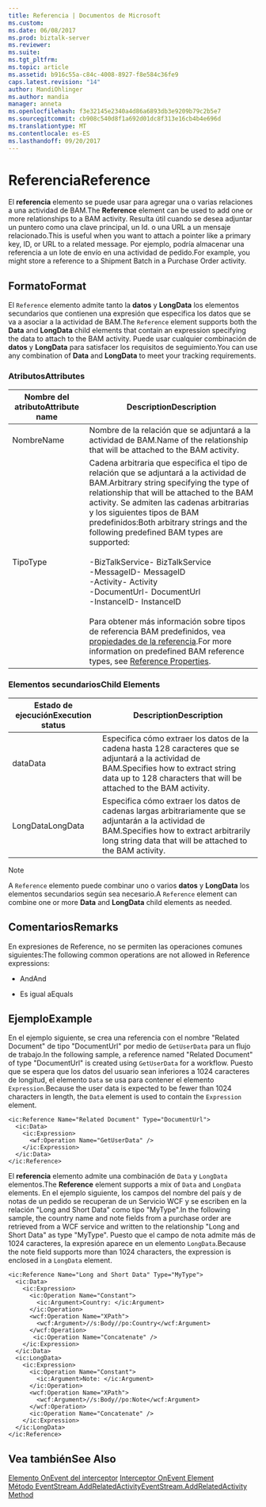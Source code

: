 ```yaml
---
title: Referencia | Documentos de Microsoft
ms.custom: 
ms.date: 06/08/2017
ms.prod: biztalk-server
ms.reviewer: 
ms.suite: 
ms.tgt_pltfrm: 
ms.topic: article
ms.assetid: b916c55a-c84c-4008-8927-f8e584c36fe9
caps.latest.revision: "14"
author: MandiOhlinger
ms.author: mandia
manager: anneta
ms.openlocfilehash: f3e32145e2340a4d86a6893db3e9209b79c2b5e7
ms.sourcegitcommit: cb908c540d8f1a692d01dc8f313e16cb4b4e696d
ms.translationtype: MT
ms.contentlocale: es-ES
ms.lasthandoff: 09/20/2017
---
```

# <a name="reference"></a><span data-ttu-id="ad6a0-102">Referencia</span><span class="sxs-lookup"><span data-stu-id="ad6a0-102">Reference</span></span>
<span data-ttu-id="ad6a0-103">El **referencia** elemento se puede usar para agregar una o varias relaciones a una actividad de BAM.</span><span class="sxs-lookup"><span data-stu-id="ad6a0-103">The **Reference** element can be used to add one or more relationships to a BAM activity.</span></span> <span data-ttu-id="ad6a0-104">Resulta útil cuando se desea adjuntar un puntero como una clave principal, un Id. o una URL a un mensaje relacionado.</span><span class="sxs-lookup"><span data-stu-id="ad6a0-104">This is useful when you want to attach a pointer like a primary key, ID, or URL to a related message.</span></span> <span data-ttu-id="ad6a0-105">Por ejemplo, podría almacenar una referencia a un lote de envío en una actividad de pedido.</span><span class="sxs-lookup"><span data-stu-id="ad6a0-105">For example, you might store a reference to a Shipment Batch in a Purchase Order activity.</span></span>  
  
## <a name="format"></a><span data-ttu-id="ad6a0-106">Formato</span><span class="sxs-lookup"><span data-stu-id="ad6a0-106">Format</span></span>  
 <span data-ttu-id="ad6a0-107">El `Reference` elemento admite tanto la **datos** y **LongData** los elementos secundarios que contienen una expresión que especifica los datos que se va a asociar a la actividad de BAM.</span><span class="sxs-lookup"><span data-stu-id="ad6a0-107">The `Reference` element supports both the **Data** and **LongData** child elements that contain an expression specifying the data to attach to the BAM activity.</span></span> <span data-ttu-id="ad6a0-108">Puede usar cualquier combinación de **datos** y **LongData** para satisfacer los requisitos de seguimiento.</span><span class="sxs-lookup"><span data-stu-id="ad6a0-108">You can use any combination of **Data** and **LongData** to meet your tracking requirements.</span></span>  
  
### <a name="attributes"></a><span data-ttu-id="ad6a0-109">Atributos</span><span class="sxs-lookup"><span data-stu-id="ad6a0-109">Attributes</span></span>  
  
|<span data-ttu-id="ad6a0-110">Nombre del atributo</span><span class="sxs-lookup"><span data-stu-id="ad6a0-110">Attribute name</span></span>|<span data-ttu-id="ad6a0-111">Description</span><span class="sxs-lookup"><span data-stu-id="ad6a0-111">Description</span></span>|  
|--------------------|-----------------|  
|<span data-ttu-id="ad6a0-112">Nombre</span><span class="sxs-lookup"><span data-stu-id="ad6a0-112">Name</span></span>|<span data-ttu-id="ad6a0-113">Nombre de la relación que se adjuntará a la actividad de BAM.</span><span class="sxs-lookup"><span data-stu-id="ad6a0-113">Name of the relationship that will be attached to the BAM activity.</span></span>|  
|<span data-ttu-id="ad6a0-114">Tipo</span><span class="sxs-lookup"><span data-stu-id="ad6a0-114">Type</span></span>|<span data-ttu-id="ad6a0-115">Cadena arbitraria que especifica el tipo de relación que se adjuntará a la actividad de BAM.</span><span class="sxs-lookup"><span data-stu-id="ad6a0-115">Arbitrary string specifying the type of relationship that will be attached to the BAM activity.</span></span> <span data-ttu-id="ad6a0-116">Se admiten las cadenas arbitrarias y los siguientes tipos de BAM predefinidos:</span><span class="sxs-lookup"><span data-stu-id="ad6a0-116">Both arbitrary strings and the following predefined BAM types are supported:</span></span><br /><br /> <span data-ttu-id="ad6a0-117">-BizTalkService</span><span class="sxs-lookup"><span data-stu-id="ad6a0-117">-   BizTalkService</span></span><br /><span data-ttu-id="ad6a0-118">-MessageID</span><span class="sxs-lookup"><span data-stu-id="ad6a0-118">-   MessageID</span></span><br /><span data-ttu-id="ad6a0-119">-Activity</span><span class="sxs-lookup"><span data-stu-id="ad6a0-119">-   Activity</span></span><br /><span data-ttu-id="ad6a0-120">-DocumentUrl</span><span class="sxs-lookup"><span data-stu-id="ad6a0-120">-   DocumentUrl</span></span><br /><span data-ttu-id="ad6a0-121">-InstanceID</span><span class="sxs-lookup"><span data-stu-id="ad6a0-121">-   InstanceID</span></span><br /><br /> <span data-ttu-id="ad6a0-122">Para obtener más información sobre tipos de referencia BAM predefinidos, vea [propiedades de la referencia](http://go.microsoft.com/fwlink/?LinkId=119601).</span><span class="sxs-lookup"><span data-stu-id="ad6a0-122">For more information on predefined BAM reference types, see [Reference Properties](http://go.microsoft.com/fwlink/?LinkId=119601).</span></span>|  
  
### <a name="child-elements"></a><span data-ttu-id="ad6a0-123">Elementos secundarios</span><span class="sxs-lookup"><span data-stu-id="ad6a0-123">Child Elements</span></span>  
  
|<span data-ttu-id="ad6a0-124">Estado de ejecución</span><span class="sxs-lookup"><span data-stu-id="ad6a0-124">Execution status</span></span>|<span data-ttu-id="ad6a0-125">Description</span><span class="sxs-lookup"><span data-stu-id="ad6a0-125">Description</span></span>|  
|----------------------|-----------------|  
|<span data-ttu-id="ad6a0-126">data</span><span class="sxs-lookup"><span data-stu-id="ad6a0-126">Data</span></span>|<span data-ttu-id="ad6a0-127">Especifica cómo extraer los datos de la cadena hasta 128 caracteres que se adjuntará a la actividad de BAM.</span><span class="sxs-lookup"><span data-stu-id="ad6a0-127">Specifies how to extract string data up to 128 characters that will be attached to the BAM activity.</span></span>|  
|<span data-ttu-id="ad6a0-128">LongData</span><span class="sxs-lookup"><span data-stu-id="ad6a0-128">LongData</span></span>|<span data-ttu-id="ad6a0-129">Especifica cómo extraer los datos de cadenas largas arbitrariamente que se adjuntarán a la actividad de BAM.</span><span class="sxs-lookup"><span data-stu-id="ad6a0-129">Specifies how to extract arbitrarily long string data that will be attached to the BAM activity.</span></span>|  
  
> [!NOTE]
>  <span data-ttu-id="ad6a0-130">A `Reference` elemento puede combinar uno o varios **datos** y **LongData** los elementos secundarios según sea necesario.</span><span class="sxs-lookup"><span data-stu-id="ad6a0-130">A `Reference` element can combine one or more **Data** and **LongData** child elements as needed.</span></span>  
  
## <a name="remarks"></a><span data-ttu-id="ad6a0-131">Comentarios</span><span class="sxs-lookup"><span data-stu-id="ad6a0-131">Remarks</span></span>  
 <span data-ttu-id="ad6a0-132">En expresiones de Reference, no se permiten las operaciones comunes siguientes:</span><span class="sxs-lookup"><span data-stu-id="ad6a0-132">The following common operations are not allowed in Reference expressions:</span></span>  
  
-   <span data-ttu-id="ad6a0-133">And</span><span class="sxs-lookup"><span data-stu-id="ad6a0-133">And</span></span>  
  
-   <span data-ttu-id="ad6a0-134">Es igual a</span><span class="sxs-lookup"><span data-stu-id="ad6a0-134">Equals</span></span>  
  
## <a name="example"></a><span data-ttu-id="ad6a0-135">Ejemplo</span><span class="sxs-lookup"><span data-stu-id="ad6a0-135">Example</span></span>  
 <span data-ttu-id="ad6a0-136">En el ejemplo siguiente, se crea una referencia con el nombre "Related Document" de tipo "DocumentUrl" por medio de `GetUserData` para un flujo de trabajo.</span><span class="sxs-lookup"><span data-stu-id="ad6a0-136">In the following sample, a reference named "Related Document" of type "DocumentUrl" is created using `GetUserData` for a workflow.</span></span> <span data-ttu-id="ad6a0-137">Puesto que se espera que los datos del usuario sean inferiores a 1024 caracteres de longitud, el elemento `Data` se usa para contener el elemento `Expression`.</span><span class="sxs-lookup"><span data-stu-id="ad6a0-137">Because the user data is expected to be fewer than 1024 characters in length, the `Data` element is used to contain the `Expression` element.</span></span>  
  
```  
<ic:Reference Name="Related Document" Type="DocumentUrl">  
  <ic:Data>  
    <ic:Expression>  
      <wf:Operation Name="GetUserData" />  
    </ic:Expression>  
  </ic:Data>  
</ic:Reference>  
```  
  
 <span data-ttu-id="ad6a0-138">El **referencia** elemento admite una combinación de `Data` y `LongData` elementos.</span><span class="sxs-lookup"><span data-stu-id="ad6a0-138">The **Reference** element supports a mix of `Data` and `LongData` elements.</span></span> <span data-ttu-id="ad6a0-139">En el ejemplo siguiente, los campos del nombre del país y de notas de un pedido se recuperan de un Servicio WCF y se escriben en la relación "Long and Short Data" como tipo "MyType".</span><span class="sxs-lookup"><span data-stu-id="ad6a0-139">In the following sample, the country name and note fields from a purchase order are retrieved from a WCF service and written to the relationship "Long and Short Data" as type "MyType".</span></span> <span data-ttu-id="ad6a0-140">Puesto que el campo de nota admite más de 1024 caracteres, la expresión aparece en un elemento `LongData`.</span><span class="sxs-lookup"><span data-stu-id="ad6a0-140">Because the note field supports more than 1024 characters, the expression is enclosed in a `LongData` element.</span></span>  
  
```  
<ic:Reference Name="Long and Short Data" Type="MyType">  
  <ic:Data>  
    <ic:Expression>  
      <ic:Operation Name="Constant">  
        <ic:Argument>Country: </ic:Argument>  
      </ic:Operation>  
      <wcf:Operation Name="XPath">  
        <wcf:Argument>//s:Body//po:Country</wcf:Argument>  
      </wcf:Operation>  
       <ic:Operation Name="Concatenate" />  
    </ic:Expression>  
  </ic:Data>  
  <ic:LongData>  
    <ic:Expression>  
      <ic:Operation Name="Constant">  
        <ic:Argument>Note: </ic:Argument>  
      </ic:Operation>  
      <wcf:Operation Name="XPath">  
        <wcf:Argument>//s:Body//po:Note</wcf:Argument>  
      </wcf:Operation>  
      <ic:Operation Name="Concatenate" />  
    </ic:Expression>  
  </ic:LongData>  
</ic:Reference>  
```  
  
## <a name="see-also"></a><span data-ttu-id="ad6a0-141">Vea también</span><span class="sxs-lookup"><span data-stu-id="ad6a0-141">See Also</span></span>  
 <span data-ttu-id="ad6a0-142">[Elemento OnEvent del interceptor](../core/interceptor-onevent-element.md) </span><span class="sxs-lookup"><span data-stu-id="ad6a0-142">[Interceptor OnEvent Element](../core/interceptor-onevent-element.md) </span></span>  
 [<span data-ttu-id="ad6a0-143">Método EventStream.AddRelatedActivity</span><span class="sxs-lookup"><span data-stu-id="ad6a0-143">EventStream.AddRelatedActivity Method</span></span>](http://go.microsoft.com/fwlink/?LinkId=119602)